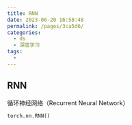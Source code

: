 ```yaml
---
title: RNN
date: 2023-06-20 16:58:48
permalink: /pages/3ca5d6/
categories:
  - ds
  - 深度学习
tags:
  - 
---
```


## RNN
循环神经网络（Recurrent Neural Network）
```python
torch.nn.RNN()
```